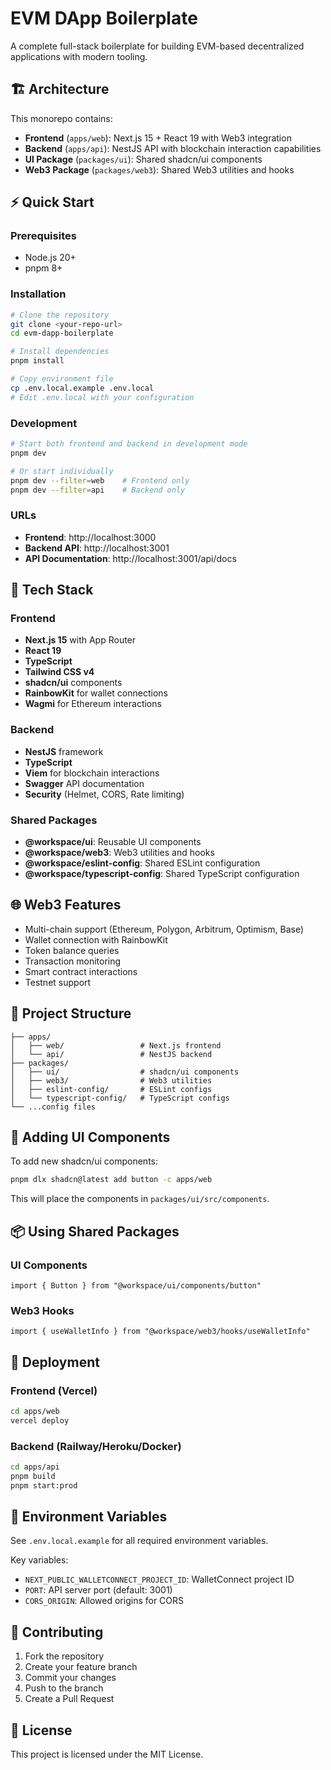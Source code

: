 # EVM DApp Boilerplate

A complete full-stack boilerplate for building EVM-based decentralized applications with modern tooling.

## 🏗️ Architecture

This monorepo contains:

- **Frontend** (`apps/web`): Next.js 15 + React 19 with Web3 integration
- **Backend** (`apps/api`): NestJS API with blockchain interaction capabilities
- **UI Package** (`packages/ui`): Shared shadcn/ui components
- **Web3 Package** (`packages/web3`): Shared Web3 utilities and hooks

## ⚡ Quick Start

### Prerequisites

- Node.js 20+
- pnpm 8+

### Installation

```bash
# Clone the repository
git clone <your-repo-url>
cd evm-dapp-boilerplate

# Install dependencies
pnpm install

# Copy environment file
cp .env.local.example .env.local
# Edit .env.local with your configuration
```

### Development

```bash
# Start both frontend and backend in development mode
pnpm dev

# Or start individually
pnpm dev --filter=web    # Frontend only
pnpm dev --filter=api    # Backend only
```

### URLs

- **Frontend**: http://localhost:3000
- **Backend API**: http://localhost:3001
- **API Documentation**: http://localhost:3001/api/docs

## 🔧 Tech Stack

### Frontend
- **Next.js 15** with App Router
- **React 19** 
- **TypeScript**
- **Tailwind CSS v4**
- **shadcn/ui** components
- **RainbowKit** for wallet connections
- **Wagmi** for Ethereum interactions

### Backend
- **NestJS** framework
- **TypeScript**
- **Viem** for blockchain interactions
- **Swagger** API documentation
- **Security** (Helmet, CORS, Rate limiting)

### Shared Packages
- **@workspace/ui**: Reusable UI components
- **@workspace/web3**: Web3 utilities and hooks
- **@workspace/eslint-config**: Shared ESLint configuration
- **@workspace/typescript-config**: Shared TypeScript configuration

## 🌐 Web3 Features

- Multi-chain support (Ethereum, Polygon, Arbitrum, Optimism, Base)
- Wallet connection with RainbowKit
- Token balance queries
- Transaction monitoring
- Smart contract interactions
- Testnet support

## 📁 Project Structure

```
├── apps/
│   ├── web/                 # Next.js frontend
│   └── api/                 # NestJS backend
├── packages/
│   ├── ui/                  # shadcn/ui components
│   ├── web3/                # Web3 utilities
│   ├── eslint-config/       # ESLint configs
│   └── typescript-config/   # TypeScript configs
└── ...config files
```

## 🔄 Adding UI Components

To add new shadcn/ui components:

```bash
pnpm dlx shadcn@latest add button -c apps/web
```

This will place the components in `packages/ui/src/components`.

## 📦 Using Shared Packages

### UI Components

```tsx
import { Button } from "@workspace/ui/components/button"
```

### Web3 Hooks

```tsx
import { useWalletInfo } from "@workspace/web3/hooks/useWalletInfo"
```

## 🚀 Deployment

### Frontend (Vercel)

```bash
cd apps/web
vercel deploy
```

### Backend (Railway/Heroku/Docker)

```bash
cd apps/api
pnpm build
pnpm start:prod
```

## 📝 Environment Variables

See `.env.local.example` for all required environment variables.

Key variables:
- `NEXT_PUBLIC_WALLETCONNECT_PROJECT_ID`: WalletConnect project ID
- `PORT`: API server port (default: 3001)
- `CORS_ORIGIN`: Allowed origins for CORS

## 🤝 Contributing

1. Fork the repository
2. Create your feature branch
3. Commit your changes
4. Push to the branch
5. Create a Pull Request

## 📄 License

This project is licensed under the MIT License.
